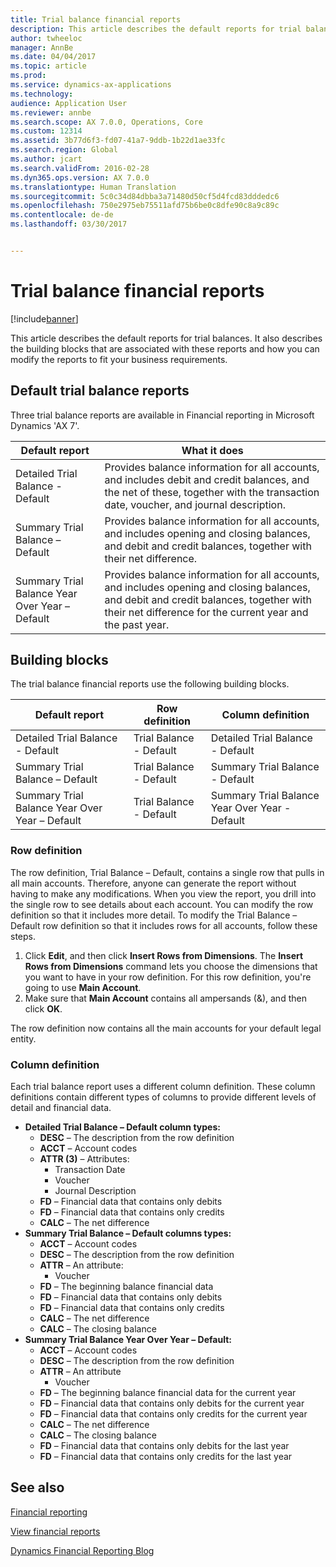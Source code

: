 ```yaml
---
title: Trial balance financial reports
description: This article describes the default reports for trial balances. It also describes the building blocks that are associated with these reports and how you can modify the reports to fit your business requirements.
author: twheeloc
manager: AnnBe
ms.date: 04/04/2017
ms.topic: article
ms.prod: 
ms.service: dynamics-ax-applications
ms.technology: 
audience: Application User
ms.reviewer: annbe
ms.search.scope: AX 7.0.0, Operations, Core
ms.custom: 12314
ms.assetid: 3b77d6f3-fd07-41a7-9ddb-1b22d1ae33fc
ms.search.region: Global
ms.author: jcart
ms.search.validFrom: 2016-02-28
ms.dyn365.ops.version: AX 7.0.0
ms.translationtype: Human Translation
ms.sourcegitcommit: 5c0c34d84dbba3a71480d50cf5d4fcd83dddedc6
ms.openlocfilehash: 750e2975eb75511afd75b6be0c8dfe90c8a9c89c
ms.contentlocale: de-de
ms.lasthandoff: 03/30/2017


---
```


# <a name="trial-balance-financial-reports"></a>Trial balance financial reports

[!include[banner](../includes/banner.md)]


This article describes the default reports for trial balances. It also describes the building blocks that are associated with these reports and how you can modify the reports to fit your business requirements. 

<a name="default-trial-balance-reports"></a>Default trial balance reports
-----------------------------

Three trial balance reports are available in Financial reporting in Microsoft Dynamics 'AX 7'.

| Default report                                 | What it does                                                                                                                                                                                        |
|------------------------------------------------|-----------------------------------------------------------------------------------------------------------------------------------------------------------------------------------------------------|
| Detailed Trial Balance - Default               | Provides balance information for all accounts, and includes debit and credit balances, and the net of these, together with the transaction date, voucher, and journal description.                  |
| Summary Trial Balance – Default                | Provides balance information for all accounts, and includes opening and closing balances, and debit and credit balances, together with their net difference.                                        |
| Summary Trial Balance Year Over Year – Default | Provides balance information for all accounts, and includes opening and closing balances, and debit and credit balances, together with their net difference for the current year and the past year. |

## <a name="building-blocks"></a>Building blocks
The trial balance financial reports use the following building blocks.

| Default report                                 | Row definition          | Column definition                              |
|------------------------------------------------|-------------------------|------------------------------------------------|
| Detailed Trial Balance - Default               | Trial Balance - Default | Detailed Trial Balance - Default               |
| Summary Trial Balance – Default                | Trial Balance - Default | Summary Trial Balance - Default                |
| Summary Trial Balance Year Over Year – Default | Trial Balance - Default | Summary Trial Balance Year Over Year - Default |

### <a name="row-definition"></a>Row definition

The row definition, Trial Balance – Default, contains a single row that pulls in all main accounts. Therefore, anyone can generate the report without having to make any modifications. When you view the report, you drill into the single row to see details about each account. You can modify the row definition so that it includes more detail. To modify the Trial Balance – Default row definition so that it includes rows for all accounts, follow these steps.

1.  Click **Edit**, and then click **Insert Rows from Dimensions**. The **Insert Rows from Dimensions** command lets you choose the dimensions that you want to have in your row definition. For this row definition, you're going to use **Main Account**.
2.  Make sure that **Main Account** contains all ampersands (&), and then click **OK**.

The row definition now contains all the main accounts for your default legal entity.

### <a name="column-definition"></a>Column definition

Each trial balance report uses a different column definition. These column definitions contain different types of columns to provide different levels of detail and financial data.

-   **Detailed Trial Balance – Default column types:**
    -   **DESC** – The description from the row definition
    -   **ACCT** – Account codes
    -   **ATTR (3)** – Attributes:
        -   Transaction Date
        -   Voucher
        -   Journal Description
    -   **FD** – Financial data that contains only debits
    -   **FD** – Financial data that contains only credits
    -   **CALC** – The net difference
-   **Summary Trial Balance – Default columns types:**
    -   **ACCT** – Account codes
    -   **DESC** – The description from the row definition
    -   **ATTR** – An attribute:
        -   Voucher
    -   **FD** – The beginning balance financial data
    -   **FD** – Financial data that contains only debits
    -   **FD** – Financial data that contains only credits
    -   **CALC** – The net difference
    -   **CALC** – The closing balance
-   **Summary Trial Balance Year Over Year – Default:**
    -   **ACCT** – Account codes
    -   **DESC** – The description from the row definition
    -   **ATTR** – An attribute
        -   Voucher
    -   **FD** – The beginning balance financial data for the current year
    -   **FD** – Financial data that contains only debits for the current year
    -   **FD** – Financial data that contains only credits for the current year
    -   **CALC** – The net difference
    -   **CALC** – The closing balance
    -   **FD** – Financial data that contains only debits for the last year
    -   **FD** – Financial data that contains only credits for the last year

 

<a name="see-also"></a>See also
--------

[Financial reporting](financial-reporting-getting-started.md)

[View financial reports](view-financial-reports.md)

[Dynamics Financial Reporting Blog](http://blogs.msdn.com/b/dynamics_financial_reporting/)





